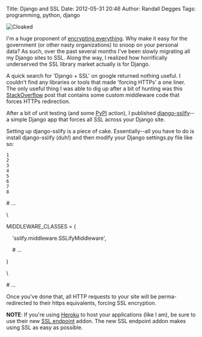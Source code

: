 Title: Django and SSL
Date: 2012-05-31 20:46
Author: Randall Degges
Tags: programming, python, django


![Cloaked][]

I'm a huge proponent of [encrypting everything][]. Why make it easy for the
government (or other nasty organizations) to snoop on your personal data? As
such, over the past several months I've been slowly migrating all my Django
sites to SSL. Along the way, I realized how horrifically underserved the SSL
library market actually is for Django.

A quick search for 'Django + SSL' on google returned nothing useful. I couldn't
find any libraries or tools that made 'forcing HTTPs' a one liner. The only
useful thing I was able to dig up after a bit of hunting was this
[StackOverflow][] post that contains some custom middleware code that forces
HTTPs redirection.

After a bit of unit testing (and some [PyPI][] action), I published
[django-sslify][]--a simple Django app that forces all SSL across your Django
site.

Setting up django-sslify is a piece of cake. Essentially--all you have to do is
install django-sslify (duh!) and then modify your Django settings.py file like
so:

~~~~ {.line_numbers}
1
2
3
4
5
6
7
8
~~~~

\# ...

\

MIDDLEWARE\_CLASSES = (

    'sslify.middleware.SSLifyMiddleware',

    \# ...

)

\

\# ...

Once you've done that, all HTTP requests to your site will be perma-redirected
to their https equivalents, forcing SSL encryption.

**NOTE**: If you're using [Heroku][] to host your applications (like I am), be
sure to use their new [SSL endpoint][] addon. The new SSL endpoint addon makes
using SSL as easy as possible.


  [Cloaked]: http://getfile1.posterous.com/getfile/files.posterous.com/temp-2012-05-31/udqaJiwxujwDidBBdAoootGAurDhhtssBuGIxjivmEhhpllqnxBwmgfayGvp/cloaked.jpg.scaled696.jpg
  [encrypting everything]: http://www.codinghorror.com/blog/2012/02/should-all-web-traffic-be-encrypted.html
    "Encrypt Everything"
  [StackOverflow]: http://stackoverflow.com/questions/8436666/how-to-make-python-on-heroku-https-only
    "Django + SSL"
  [PyPI]: http://pypi.python.org/pypi "pypi"
  [django-sslify]: https://github.com/rdegges/django-sslify "django-sslify"
  [Heroku]: http://www.heroku.com/ "Heroku"
  [SSL endpoint]: https://devcenter.heroku.com/articles/ssl-endpoint
    "SSL Endpoint"
